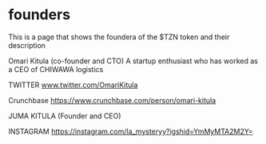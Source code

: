 # founders
This is a page that shows the foundera of the $TZN token and their description 

Omari Kitula (co-founder and CTO)
A startup enthusiast who has worked as a CEO of CHIWAWA logistics 

TWITTER www.twitter.com/OmariKitula

Crunchbase https://www.crunchbase.com/person/omari-kitula



JUMA KITULA (Founder and CEO)

INSTAGRAM https://instagram.com/la_mysteryy?igshid=YmMyMTA2M2Y=
